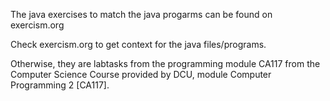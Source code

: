 The java exercises to match the java progarms can be found on exercism.org

Check exercism.org to get context for the java files/programs.

Otherwise, they are labtasks from the programming module CA117 from the Computer Science Course provided by DCU, module Computer Programming 2 [CA117].
